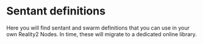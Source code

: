 # Sentant definitions

Here you will find sentant and swarm definitions that you can use in your own Reality2 Nodes.  In time, these will migrate to a dedicated online library.
